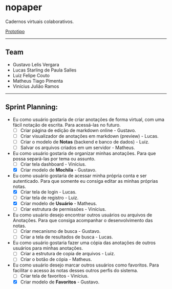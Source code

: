 # nopaper

Cadernos virtuais colaborativos.

[Prototipo](https://gustavovergara11129.invisionapp.com/public/share/WU1EL0XV3M)

---
## Team
- Gustavo Lelis Vergara
- Lucas Starling de Paula Salles
- Luiz Felipe Couto
- Matheus Tiago Pimenta
- Vinícius Julião Ramos

---
## Sprint Planning:
<!-- como, pra que, para -->

* Eu como usuário gostaria de criar anotações de forma virtual, com uma fácil
  notação de escrita. Para acessá-las no futuro.
  - [ ] Criar página de edição de markdown online - Gustavo.
  - [ ] Criar visualizador de anotações em markdown (preview) - Lucas. 
  - [ ] Criar o modelo de **Notas** (backend e banco de dados) - Luiz.
  - [ ] Salvar os arquivos criados em um servidor - Matheus.

* Eu como usuário gostaria de organizar minhas anotações. Para que possa 
  separá-las por tema ou assunto.
  - [ ] Criar tela dashboard - Vinícius.
  - [x] Criar modelo de **Mochila** - Gustavo.

* Eu como usuário gostaria de acessar minha própria conta e ser autenticado.
  Para que somente eu consiga editar as minhas próprias notas.
  - [x] Criar tela de login - Lucas.
  - [ ] Criar tela de registro - Luiz.
  - [x] Criar modelo de **Usuário** - Matheus.
  - [ ] Criar estrutura de permissões - Vinícius.

* Eu como usuário desejo encontrar outros usuários ou arquivos de Anotações. 
  Para que consiga acompanhar o desenvolvimento das notas.
  - [ ] Criar mecanismo de busca - Gustavo.
  - [ ] Criar a tela de resultados de busca - Lucas.
  
* Eu como usuário gostaria fazer uma cópia das anotações de outros usuários
  para minhas anotações.
  - [ ] Criar a estrutura de copia de arquivos - Luiz.
  - [ ] Criar o botão de cópia - Matheus.

* Eu como usuário desejo marcar outros usuários como favoritos. Para facilitar
  o acesso às notas desses outros perfis do sistema.
  - [ ] Criar tela de favoritos - Vinícius.
  - [x] Criar modelo de **Favoritos** - Gustavo.
